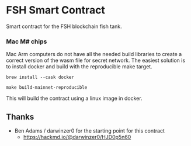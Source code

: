 # FSH Smart Contract

Smart contract for the FSH blockchain fish tank.

### Mac M# chips
Mac Arm computers do not have all the needed build libraries to create a correct version of the wasm file for secret network. The easiest solution is to install docker and build with the reproducible make target.

`brew install --cask docker`

`make build-mainnet-reproducible`

This will build the contract using a linux image in docker.

## Thanks
 - Ben Adams / darwinzer0 for the starting point for this contract
    - https://hackmd.io/@darwinzer0/HJD0p5n60
